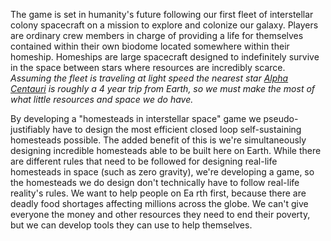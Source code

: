 The game is set in humanity's future following our first fleet of interstellar colony spacecraft on a mission to explore and colonize our galaxy. Players are ordinary crew members in charge of providing a life for themselves contained within their own biodome located somewhere within their homeship. Homeships are large spacecraft designed to indefinitely survive in the space between stars where resources are incredibly scarce. *Assuming the fleet is traveling at light speed the nearest star [Alpha Centauri](https://en.wikipedia.org/wiki/Alpha_Centauri) is roughly a 4 year trip from Earth, so we must make the most of what little resources and space we do have.*

By developing a "homesteads in interstellar space" game we pseudo-justifiably have to design the most efficient closed loop self-sustaining homesteads possible. The added benefit of this is we're simultaneously designing incredible homesteads able to be built here on Earth. While there are different rules that need to be followed for designing real-life homesteads in space (such as zero gravity), we're developing a game, so the homesteads we do design don't technically have to follow real-life reality's rules. We want to help people on Ea  rth first, because there are deadly food shortages affecting millions across the globe. We can't give everyone the money and other resources they need to end their poverty, but we can develop tools they can use to help themselves.